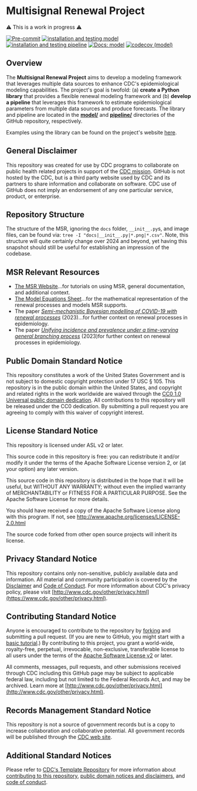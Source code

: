 # Multisignal Renewal Project

⚠️ This is a work in progress ⚠️

[![Pre-commit](https://github.com/CDCgov/multisignal-epi-inference/actions/workflows/pre-commit.yaml/badge.svg)](https://github.com/CDCgov/multisignal-epi-inference/actions/workflows/pre-commit.yaml)
[![installation and testing model](https://github.com/CDCgov/multisignal-epi-inference/actions/workflows/model.yaml/badge.svg)](https://github.com/CDCgov/multisignal-epi-inference/actions/workflows/model.yaml)
[![installation and testing pipeline](https://github.com/CDCgov/multisignal-epi-inference/actions/workflows/pipeline.yaml/badge.svg)](https://github.com/CDCgov/multisignal-epi-inference/actions/workflows/pipeline.yaml)
[![Docs: model](https://github.com/CDCgov/multisignal-epi-inference/actions/workflows/website.yaml/badge.svg)](https://github.com/CDCgov/multisignal-epi-inference/actions/workflows/website.yaml)
[![codecov (model)](https://codecov.io/gh/CDCgov/multisignal-epi-inference/graph/badge.svg?token=7Z06HOMYR1)](https://codecov.io/gh/CDCgov/multisignal-epi-inference)

## Overview

The **Multisignal Renewal Project** aims to develop a modeling framework that leverages multiple data sources to enhance CDC's epidemiological modeling capabilities. The project's goal is twofold: (a) **create a Python library** that provides a flexible renewal modeling framework and (b) **develop a pipeline** that leverages this framework to estimate epidemiological parameters from multiple data sources and produce forecasts. The library and pipeline are located in the [**model/**](https://github.com/CDCgov/multisignal-epi-inference/tree/main/model) and [**pipeline/**](https://github.com/CDCgov/multisignal-epi-inference/tree/main/pipeline/) directories of the GitHub repository, respectively.

Examples using the library can be found on the project's website [here](https://cdcgov.github.io/multisignal-epi-inference/tutorials/index.html).

## General Disclaimer

This repository was created for use by CDC programs to collaborate on public health related projects in support of the [CDC mission](https://www.cdc.gov/about/organization/mission.htm).  GitHub is not hosted by the CDC, but is a third party website used by CDC and its partners to share information and collaborate on software. CDC use of GitHub does not imply an endorsement of any one particular service, product, or enterprise.

## Repository Structure

The structure of the MSR, ignoring the `docs` folder, `__init__.py`s, and image files, can be found via: `tree -I "docs|__init__.py|*.png|*.csv"`. Note, this structure will quite certainly change over 2024 and beyond, yet having this snapshot should still be useful for establishing an impression of the codebase.

<!--
Add link to developer documentation in the above paragraph
-->

## MSR Relevant Resources

* [The MSR Website](https://cdcgov.github.io/multisignal-epi-inference/tutorials/index.html)...for tutorials on using MSR, general documentation, and additional context.
* [The Model Equations Sheet](https://github.com/CDCgov/multisignal-epi-inference/blob/main/model/equations.md)...for the mathematical representation of the renewal processes and models MSR supports.
* The paper _[Semi-mechanistic Bayesian modelling of COVID-19 with renewal processes](https://academic.oup.com/jrsssa/article-pdf/186/4/601/54770289/qnad030.pdf)_ (2023)...for further context on renewal processes in epidemiology.
* The paper _[Unifying incidence and prevalence under a time-varying general branching process](https://link.springer.com/content/pdf/10.1007/s00285-023-01958-w.pdf)_ (2023)for further context on renewal processes in epidemiology.

## Public Domain Standard Notice

This repository constitutes a work of the United States Government and is not
subject to domestic copyright protection under 17 USC § 105. This repository is in
the public domain within the United States, and copyright and related rights in
the work worldwide are waived through the [CC0 1.0 Universal public domain dedication](https://creativecommons.org/publicdomain/zero/1.0/).
All contributions to this repository will be released under the CC0 dedication. By
submitting a pull request you are agreeing to comply with this waiver of
copyright interest.

## License Standard Notice

This repository is licensed under ASL v2 or later.

This source code in this repository is free: you can redistribute it and/or modify it under
the terms of the Apache Software License version 2, or (at your option) any
later version.

This source code in this repository is distributed in the hope that it will be useful, but WITHOUT ANY
WARRANTY; without even the implied warranty of MERCHANTABILITY or FITNESS FOR A
PARTICULAR PURPOSE. See the Apache Software License for more details.

You should have received a copy of the Apache Software License along with this
program. If not, see http://www.apache.org/licenses/LICENSE-2.0.html

The source code forked from other open source projects will inherit its license.

## Privacy Standard Notice

This repository contains only non-sensitive, publicly available data and
information. All material and community participation is covered by the
[Disclaimer](https://github.com/CDCgov/template/blob/master/DISCLAIMER.md)
and [Code of Conduct](https://github.com/CDCgov/template/blob/master/code-of-conduct.md).
For more information about CDC's privacy policy, please visit [http://www.cdc.gov/other/privacy.html](https://www.cdc.gov/other/privacy.html).

## Contributing Standard Notice

Anyone is encouraged to contribute to the repository by [forking](https://help.github.com/articles/fork-a-repo)
and submitting a pull request. (If you are new to GitHub, you might start with a
[basic tutorial](https://help.github.com/articles/set-up-git).) By contributing
to this project, you grant a world-wide, royalty-free, perpetual, irrevocable,
non-exclusive, transferable license to all users under the terms of the
[Apache Software License v2](http://www.apache.org/licenses/LICENSE-2.0.html) or
later.

All comments, messages, pull requests, and other submissions received through
CDC including this GitHub page may be subject to applicable federal law, including but not limited to the Federal Records Act, and may be archived. Learn more at [http://www.cdc.gov/other/privacy.html](http://www.cdc.gov/other/privacy.html).

## Records Management Standard Notice

This repository is not a source of government records but is a copy to increase
collaboration and collaborative potential. All government records will be
published through the [CDC web site](http://www.cdc.gov).

## Additional Standard Notices

Please refer to [CDC's Template Repository](https://github.com/CDCgov/template)
for more information about [contributing to this repository](https://github.com/CDCgov/template/blob/master/CONTRIBUTING.md),
[public domain notices and disclaimers](https://github.com/CDCgov/template/blob/master/DISCLAIMER.md),
and [code of conduct](https://github.com/CDCgov/template/blob/master/code-of-conduct.md).
